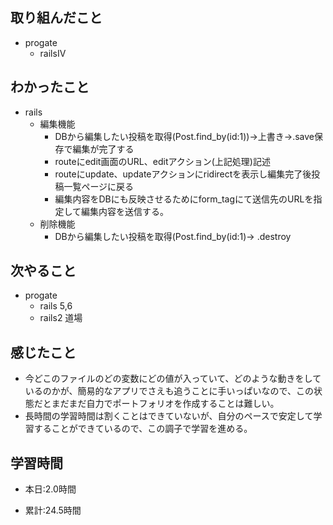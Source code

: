 ## 取り組んだこと
- progate
    - railsIV


 
## わかったこと
- rails
    - 編集機能
        - DBから編集したい投稿を取得(Post.find_by(id:1))→上書き→.save保存で編集が完了する
        - routeにedit画面のURL、editアクション(上記処理)記述
        - routeにupdate、updateアクションにridirectを表示し編集完了後投稿一覧ページに戻る
        - 編集内容をDBにも反映させるためにform_tagにて送信先のURLを指定して編集内容を送信する。
    - 削除機能
        - DBから編集したい投稿を取得(Post.find_by(id:1)→ .destroy



## 次やること
- progate
    - rails 5,6
    - rails2 道場
 

## 感じたこと
- 今どこのファイルのどの変数にどの値が入っていて、どのような動きをしているのかが、簡易的なアプリでさえも追うことに手いっぱいなので、この状態だとまだまだ自力でポートフォリオを作成することは難しい。
- 長時間の学習時間は割くことはできていないが、自分のペースで安定して学習することができているので、この調子で学習を進める。

## 学習時間
- 本日:2.0時間

- 累計:24.5時間
